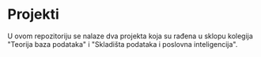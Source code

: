 # Projekti
U ovom repozitoriju se nalaze dva projekta koja su rađena u sklopu kolegija "Teorija baza podataka" i "Skladišta podataka i poslovna inteligencija". 
